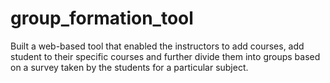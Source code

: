 # group_formation_tool
Built a web-based tool that enabled the instructors to add courses, add student to their specific courses and further divide them into groups based on a survey taken by the students for a particular subject.
